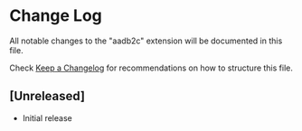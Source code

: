# Change Log
All notable changes to the "aadb2c" extension will be documented in this file.

Check [Keep a Changelog](http://keepachangelog.com/) for recommendations on how to structure this file.

## [Unreleased]
- Initial release